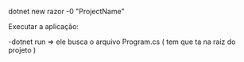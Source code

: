 dotnet new razor -0 "ProjectName"


Executar a aplicação: 

-dotnet run => ele busca o arquivo Program.cs ( tem que ta na raiz do projeto )